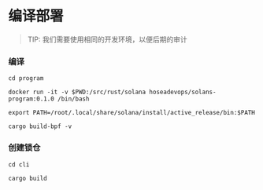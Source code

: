 # 编译部署

> TIP: 我们需要使用相同的开发环境，以便后期的审计

### 编译

```
cd program

docker run -it -v $PWD:/src/rust/solana hoseadevops/solans-program:0.1.0 /bin/bash

export PATH=/root/.local/share/solana/install/active_release/bin:$PATH

cargo build-bpf -v
```
### 创建锁仓

```
cd cli

cargo build
```
